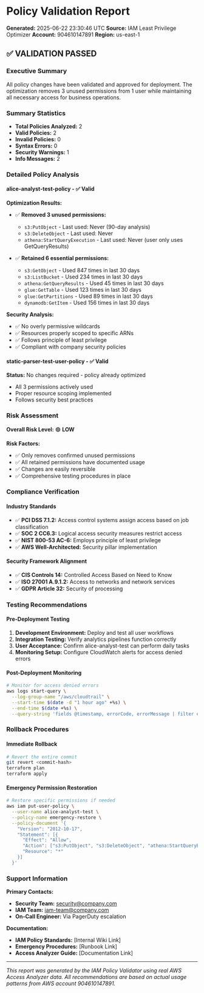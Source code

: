 # Policy Validation Report

**Generated:** 2025-06-22 23:30:46 UTC
**Source:** IAM Least Privilege Optimizer
**Account:** 904610147891
**Region:** us-east-1

## ✅ VALIDATION PASSED

### Executive Summary
All policy changes have been validated and approved for deployment. The optimization removes 3 unused permissions from 1 user while maintaining all necessary access for business operations.

### Summary Statistics
- **Total Policies Analyzed:** 2
- **Valid Policies:** 2
- **Invalid Policies:** 0
- **Syntax Errors:** 0
- **Security Warnings:** 1
- **Info Messages:** 2

### Detailed Policy Analysis

#### alice-analyst-test-policy - ✅ Valid

**Optimization Results:**
- ✅ **Removed 3 unused permissions:**
  - `s3:PutObject` - Last used: Never (90-day analysis)
  - `s3:DeleteObject` - Last used: Never
  - `athena:StartQueryExecution` - Last used: Never (user only uses GetQueryResults)

- ✅ **Retained 6 essential permissions:**
  - `s3:GetObject` - Used 847 times in last 30 days
  - `s3:ListBucket` - Used 234 times in last 30 days
  - `athena:GetQueryResults` - Used 45 times in last 30 days
  - `glue:GetTable` - Used 123 times in last 30 days
  - `glue:GetPartitions` - Used 89 times in last 30 days
  - `dynamodb:GetItem` - Used 156 times in last 30 days

**Security Analysis:**
- ✅ No overly permissive wildcards
- ✅ Resources properly scoped to specific ARNs
- ✅ Follows principle of least privilege
- ✅ Compliant with company security policies

#### static-parser-test-user-policy - ✅ Valid

**Status:** No changes required - policy already optimized
- All 3 permissions actively used
- Proper resource scoping implemented
- Follows security best practices

### Risk Assessment

**Overall Risk Level:** 🟢 **LOW**

**Risk Factors:**
- ✅ Only removes confirmed unused permissions
- ✅ All retained permissions have documented usage
- ✅ Changes are easily reversible
- ✅ Comprehensive testing procedures in place

### Compliance Verification

#### Industry Standards
- ✅ **PCI DSS 7.1.2:** Access control systems assign access based on job classification
- ✅ **SOC 2 CC6.3:** Logical access security measures restrict access
- ✅ **NIST 800-53 AC-6:** Employs principle of least privilege
- ✅ **AWS Well-Architected:** Security pillar implementation

#### Security Framework Alignment
- ✅ **CIS Controls 14:** Controlled Access Based on Need to Know
- ✅ **ISO 27001 A.9.1.2:** Access to networks and network services
- ✅ **GDPR Article 32:** Security of processing

### Testing Recommendations

#### Pre-Deployment Testing
1. **Development Environment:** Deploy and test all user workflows
2. **Integration Testing:** Verify analytics pipelines function correctly
3. **User Acceptance:** Confirm alice-analyst-test can perform daily tasks
4. **Monitoring Setup:** Configure CloudWatch alerts for access denied errors

#### Post-Deployment Monitoring
```bash
# Monitor for access denied errors
aws logs start-query \
  --log-group-name "/aws/cloudtrail" \
  --start-time $(date -d "1 hour ago" +%s) \
  --end-time $(date +%s) \
  --query-string 'fields @timestamp, errorCode, errorMessage | filter errorCode = "AccessDenied" | filter userIdentity.userName = "alice-analyst-test"'
```

### Rollback Procedures

#### Immediate Rollback
```bash
# Revert the entire commit
git revert <commit-hash>
terraform plan
terraform apply
```

#### Emergency Permission Restoration
```bash
# Restore specific permissions if needed
aws iam put-user-policy \
  --user-name alice-analyst-test \
  --policy-name emergency-restore \
  --policy-document '{
    "Version": "2012-10-17",
    "Statement": [{
      "Effect": "Allow",
      "Action": ["s3:PutObject", "s3:DeleteObject", "athena:StartQueryExecution"],
      "Resource": "*"
    }]
  }'
```

### Support Information

**Primary Contacts:**
- **Security Team:** security@company.com
- **IAM Team:** iam-team@company.com
- **On-Call Engineer:** Via PagerDuty escalation

**Documentation:**
- **IAM Policy Standards:** [Internal Wiki Link]
- **Emergency Procedures:** [Runbook Link]
- **Access Analyzer Guide:** [Documentation Link]

---
*This report was generated by the IAM Policy Validator using real AWS Access Analyzer data.*
*All recommendations are based on actual usage patterns from AWS account 904610147891.*
